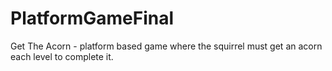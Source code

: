 # PlatformGameFinal
 Get The Acorn - platform based game where the squirrel must get an acorn each level to complete it.
